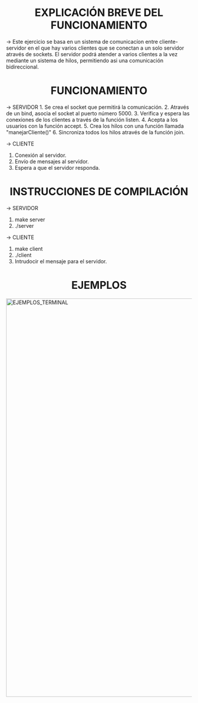 <h1 align = "center"> EXPLICACIÓN BREVE DEL FUNCIONAMIENTO </h1>
→ Este ejercicio se basa en un sistema de comunicacíon entre cliente-servidor en el que hay varios clientes que se conectan a un solo servidor através de sockets. El servidor podrá atender a varios clientes a la vez mediante un sistema de hilos, permitiendo asi una comunicación bidireccional.

<h1 align = "center"> FUNCIONAMIENTO </h1>
→ SERVIDOR
1. Se crea el socket que permitirá la comunicación.
2. Através de un bind, asocia el socket al puerto número 5000.
3. Verifica y espera las conexiones de los clientes a través de la función listen. 
4. Acepta a los usuarios con la función accept.
5. Crea los hilos con una función llamada "manejarCliente()"
6. Sincroniza todos los hilos através de la función join.

→ CLIENTE
1. Conexión al servidor.
2. Envío de mensajes al servidor.
3. Espera a que el servidor responda.

<h1 align = "center"> INSTRUCCIONES DE COMPILACIÓN </h1>

→ SERVIDOR
1. make server
2. ./server

→ CLIENTE
1. make client
2. ./client
3. Intrudocir el mensaje para el servidor.


<h1 align = "center"> EJEMPLOS </h1>
<img width="1918" height="1077" alt="EJEMPLOS_TERMINAL" src="https://github.com/user-attachments/assets/1e160a88-dfac-48bc-b196-c6490095efa7" />
